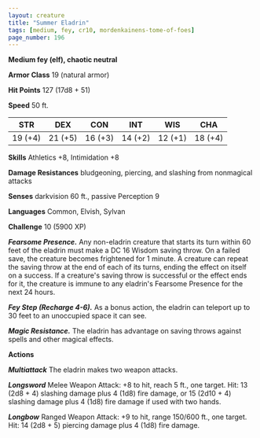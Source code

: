 ```yaml
---
layout: creature
title: "Summer Eladrin"
tags: [medium, fey, cr10, mordenkainens-tome-of-foes]
page_number: 196
---
```


**Medium fey (elf), chaotic neutral**

**Armor Class** 19 (natural armor)

**Hit Points** 127  (17d8 + 51)

**Speed** 50 ft.

|   STR   |   DEX   |   CON   |   INT   |   WIS   |   CHA   |
|:-------:|:-------:|:-------:|:-------:|:-------:|:-------:|
| 19 (+4) | 21 (+5) | 16 (+3) | 14 (+2) | 12 (+1) | 18 (+4) |

**Skills** Athletics +8, Intimidation +8

**Damage Resistances** bludgeoning, piercing, and slashing from nonmagical attacks

**Senses** darkvision 60 ft., passive Perception 9

**Languages** Common, Elvish, Sylvan

**Challenge** 10 (5900 XP)

***Fearsome Presence.*** Any non-eladrin creature that starts its turn within 60 feet of the eladrin must make a DC 16 Wisdom saving throw. On a failed save, the creature becomes frightened for 1 minute. A creature can repeat the saving throw at the end of each of its turns, ending the effect on itself on a success. If a creature's saving throw is successful or the effect ends for it, the creature is immune to any eladrin's Fearsome Presence for the next 24 hours.

***Fey Step (Recharge 4-6).*** As a bonus action, the eladrin can teleport up to 30 feet to an unoccupied space it can see.

***Magic Resistance.*** The eladrin has advantage on saving throws against spells and other magical effects.

**Actions**

***Multiattack*** The eladrin makes two weapon attacks.

***Longsword*** Melee Weapon Attack: +8 to hit, reach 5 ft., one target. Hit: 13 (2d8 + 4) slashing damage plus 4 (1d8) fire damage, or 15 (2d10 + 4) slashing damage plus 4 (1d8) fire damage if used with two hands.

***Longbow*** Ranged Weapon Attack: +9 to hit, range 150/600 ft., one target. Hit: 14 (2d8 + 5) piercing damage plus 4 (1d8) fire damage.